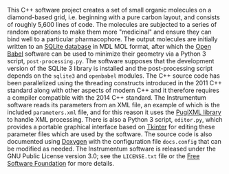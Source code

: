 This C++ software project creates a set of small organic molecules on a diamond-based grid, i.e. beginning with a pure carbon 
layout, and consists of roughly 5,600 lines of code. The molecules are subjected to a series of random operations to make them 
more "medicinal" and ensure they can bind well to a particular pharmacophore. The output molecules are initially written to an 
[SQLite database](https://www.sqlite.org) in MDL MOL format, after which the [Open Babel](http://www.openbabel.org) software can 
be used to minimize their geometry via a Python 3 script, <code>post-processing.py</code>. The software supposes that the 
development version of the SQLite 3 library is installed and the post-processing script depends on the <code>sqlite3</code> and 
<code>openbabel</code> modules. The C++ source code has been parallelized using the threading constructs introduced in the 2011 
C++ standard along with other aspects of modern C++ and it therefore requires a compiler compatible with the 2014 C++ standard. 
The Instrumentum software reads its parameters from an XML file, an example of which is the included <code>parameters.xml</code> 
file, and for this reason it uses the [PugiXML library](http://www.pugixml.org) to handle XML processing. There is also a Python 
3 script, <code>editor.py</code>, which provides a portable graphical interface based on [Tkinter](https://en.wikipedia.org/wiki/Tkinter) 
for editing these parameter files which are used by the software. The source code is also documented using [Doxygen](https://www.doxygen.nl) 
with the configuration file <code>docs.config</code> that can be modified as needed. The Instrumentum software is released under 
the GNU Public License version 3.0; see the <code>LICENSE.txt</code> file or the [Free Software Foundation](https://www.fsf.org/licensing) 
for more details.    
